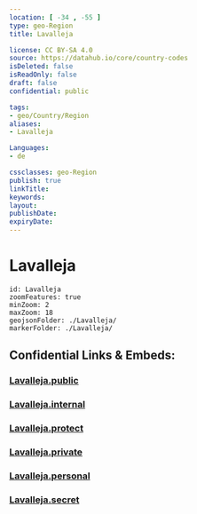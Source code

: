 ```yaml
---
location: [ -34 , -55 ] 
type: geo-Region
title: Lavalleja

license: CC BY-SA 4.0
source: https://datahub.io/core/country-codes
isDeleted: false
isReadOnly: false
draft: false
confidential: public

tags:
- geo/Country/Region
aliases:
- Lavalleja

Languages:
- de

cssclasses: geo-Region
publish: true
linkTitle: 
keywords: 
layout: 
publishDate: 
expiryDate: 
---
```


# Lavalleja

```leaflet
id: Lavalleja
zoomFeatures: true 
minZoom: 2 
maxZoom: 18
geojsonFolder: ./Lavalleja/
markerFolder: ./Lavalleja/
```


## Confidential Links & Embeds: 

### [Lavalleja.public](/_public/\Earth\Continent\America~South\Uruguay\departments~UruguayLavalleja.public.md) 

### [Lavalleja.internal](/_internal/\Earth\Continent\America~South\Uruguay\departments~UruguayLavalleja.internal.md) 

### [Lavalleja.protect](/_protect/\Earth\Continent\America~South\Uruguay\departments~UruguayLavalleja.protect.md) 

### [Lavalleja.private](/_private/\Earth\Continent\America~South\Uruguay\departments~UruguayLavalleja.private.md) 

### [Lavalleja.personal](/_personal/\Earth\Continent\America~South\Uruguay\departments~UruguayLavalleja.personal.md) 

### [Lavalleja.secret](/_secret/\Earth\Continent\America~South\Uruguay\departments~UruguayLavalleja.secret.md)

